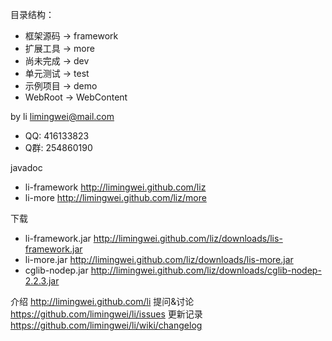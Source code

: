 目录结构：
* 框架源码 -> framework
* 扩展工具 -> more
* 尚未完成 -> dev
* 单元测试 -> test
* 示例项目 -> demo
* WebRoot -> WebContent

by li limingwei@mail.com
* QQ: 416133823
* Q群: 254860190

javadoc
* li-framework http://limingwei.github.com/liz 
* li-more http://limingwei.github.com/liz/more 

下载
* li-framework.jar http://limingwei.github.com/liz/downloads/lis-framework.jar
* li-more.jar http://limingwei.github.com/liz/downloads/lis-more.jar
* cglib-nodep.jar http://limingwei.github.com/liz/downloads/cglib-nodep-2.2.3.jar

介绍 http://limingwei.github.com/li
提问&讨论   https://github.com/limingwei/li/issues
更新记录   https://github.com/limingwei/li/wiki/changelog